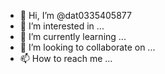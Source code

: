 - 👋 Hi, I’m @dat0335405877
- 👀 I’m interested in ...
- 🌱 I’m currently learning ...
- 💞️ I’m looking to collaborate on ...
- 📫 How to reach me ...

<!---
dat0335405877/dat0335405877 is a ✨ special ✨ repository because its `README.md` (this file) appears on your GitHub profile.
You can click the Preview link to take a look at your changes.




hellooo
--->
